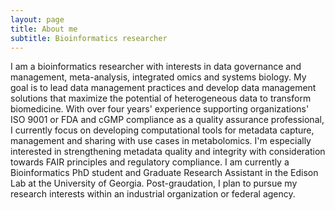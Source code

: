 ```yaml
---
layout: page
title: About me
subtitle: Bioinformatics researcher
---
```


I am a bioinformatics researcher with interests in data governance and management, meta-analysis, integrated omics and systems biology. My goal is to lead data management practices and develop data management solutions that maximize the potential of heterogeneous data to transform biomedicine. With over four years' experience supporting organizations' ISO 9001 or FDA and cGMP compliance as a quality assurance professional, I currently focus on developing computational tools for metadata capture, management and sharing with use cases in metabolomics. I'm especially interested in strengthening metadata quality and integrity with consideration towards FAIR principles and regulatory compliance. I am currently a Bioinformatics PhD student and Graduate Research Assistant in the Edison Lab at the University of Georgia. Post-graudation, I plan to pursue my research interests within an industrial organization or federal agency. 
